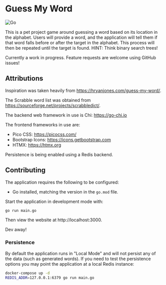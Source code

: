 # Guess My Word

![Go](https://github.com/taiidani/guess-my-word/workflows/Go/badge.svg)

This is a pet project game around guessing a word based on its location in the alphabet. Users will provide a word, and the application will tell them if that word falls before or after the target in the alphabet. This process will then be repeated until the target is found. HINT: Think binary search trees!

Currently a work in progress. Feature requests are welcome using GitHub issues!

## Attributions

Inspiration was taken heavily from https://hryanjones.com/guess-my-word/.

The Scrabble word list was obtained from https://sourceforge.net/projects/scrabbledict/.

The backend web framework in use is Chi: https://go-chi.io

The frontend frameworks in use are:

* Pico CSS: https://picocss.com/
* Bootstrap Icons: https://icons.getbootstrap.com
* HTMX: https://htmx.org

Persistence is being enabled using a Redis backend.

## Contributing

The application requires the following to be configured:

* Go installed, matching the version in the `go.mod` file.

Start the application in development mode with:

```sh
go run main.go
```

Then view the website at http://localhost:3000.

Dev away!

### Persistence

By default the application runs in "Local Mode" and will not persist any of the data (such as generated words). If you need to test the persistence options you may point the application at a local Redis instance:

```sh
docker-compose up -d
REDIS_ADDR=127.0.0.1:6379 go run main.go
```
